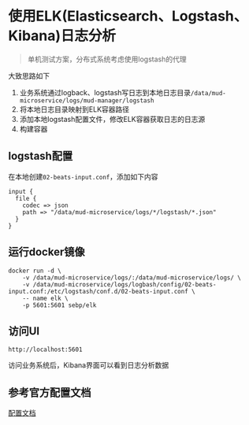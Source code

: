 # 使用ELK(Elasticsearch、Logstash、Kibana)日志分析
> 单机测试方案，分布式系统考虑使用logstash的代理

大致思路如下
1. 业务系统通过logback、logstash写日志到本地日志目录`/data/mud-microservice/logs/mud-manager/logstash`
2. 将本地日志目录映射到ELK容器路径
3. 添加本地logstash配置文件，修改ELK容器获取日志的日志源
4. 构建容器

## logstash配置

在本地创建`02-beats-input.conf`，添加如下内容

    input {
      file {
        codec => json
        path => "/data/mud-microservice/logs/*/logstash/*.json"
      }
    }

## 运行docker镜像

    docker run -d \ 
        -v /data/mud-microservice/logs/:/data/mud-microservice/logs/ \ 
        -v /data/mud-microservice/logs/logbash/config/02-beats-input.conf:/etc/logstash/conf.d/02-beats-input.conf \
        -- name elk \
        -p 5601:5601 sebp/elk
        
## 访问UI

    http://localhost:5601
    
访问业务系统后，Kibana界面可以看到日志分析数据

## 参考官方配置文档

[配置文档](http://elk-docker.readthedocs.io/)

